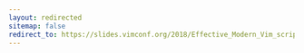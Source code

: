 ```yaml
---
layout: redirected
sitemap: false
redirect_to: https://slides.vimconf.org/2018/Effective_Modern_Vim_scripting_at_vimconf2018_for_PDF.pdf
---
```

